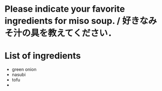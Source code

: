# Please indicate your favorite ingredients for miso soup. / 好きなみそ汁の具を教えてください．

# List of ingredients
- green onion
- nasubi
- tofu
- 
